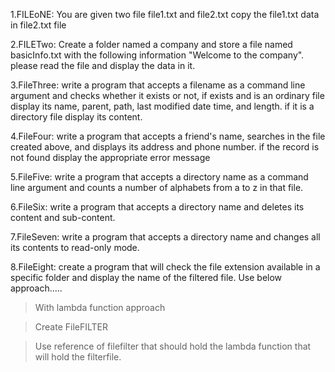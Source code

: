 1.FILEoNE:    You are given two file file1.txt and file2.txt copy the file1.txt data in file2.txt file

2.FILETwo:    Create a folder named a company and store a file named basicInfo.txt with the following 
              information "Welcome to the company". please read the file and display the data in it.

              
3.FileThree:  write a program that accepts a filename as a command line argument and checks whether it exists or not, if exists and
              is an ordinary file display its name, parent, path, last modified date time, and length. if it is a directory file display its content.

              
4.FileFour:   write a program that accepts a friend's name, searches in the file created above, and displays its address and phone number.
              if the record is not found display the appropriate error message

              
5.FileFive:   write a program that accepts a directory name as a command line argument and counts a number of 
              alphabets from a to z in that file.

              
6.FileSix:    write a program that accepts a directory name and deletes its content and sub-content.

7.FileSeven:  write a program that accepts a directory name and changes all its contents to read-only mode.

8.FileEight:  create a program that will check the file extension available in a specific folder and display the name of the filtered file.
Use below approach.....

>With lambda function approach

>Create FileFILTER

>Use reference of filefilter that should hold the lambda function that will hold the filterfile.
